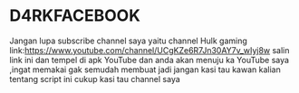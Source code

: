 # D4RKFACEBOOK
Jangan lupa subscribe channel saya yaitu channel Hulk gaming link:https://www.youtube.com/channel/UCgKZe6R7Jn30AY7v_wIyj8w salin link ini dan tempel di apk YouTube dan anda akan menuju ka YouTube saya ,ingat memakai gak semudah membuat jadi jangan kasi tau kawan kalian tentang script ini cukup kasi tau channel saya
